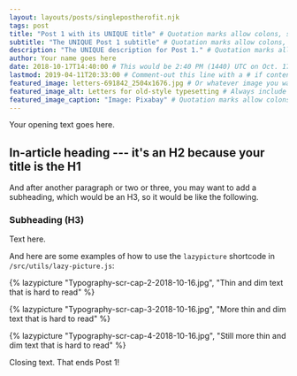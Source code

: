 ```yaml
---
layout: layouts/posts/singlepostherofit.njk
tags: post
title: "Post 1 with its UNIQUE title" # Quotation marks allow colons, semicolons, etc.
subtitle: "The UNIQUE Post 1 subtitle" # Quotation marks allow colons, semicolons, etc.
description: "The UNIQUE description for Post 1." # Quotation marks allow colons, semicolons, etc.
author: Your name goes here
date: 2018-10-17T14:40:00 # This would be 2:40 PM (1440) UTC on Oct. 17, 2018
lastmod: 2019-04-11T20:33:00 # Comment-out this line with a # if content is unchanged
featured_image: letters-691842_2504x1676.jpg # Or whatever image you want to use
featured_image_alt: Letters for old-style typesetting # Always include an ALT tag for accessibility
featured_image_caption: "Image: Pixabay" # Quotation marks allow colons, semicolons, etc.
---
```


Your opening text goes here.

## In-article heading --- it's an H2 because your title is the H1

And after another paragraph or two or three, you may want to add a subheading, which would be an H3, so it would be like the following.

### Subheading (H3)

Text here.

And here are some examples of how to use the `lazypicture` shortcode in `/src/utils/lazy-picture.js`:

{% lazypicture "Typography-scr-cap-2-2018-10-16.jpg", "Thin and dim text that is hard to read" %}

{% lazypicture "Typography-scr-cap-3-2018-10-16.jpg", "More thin and dim text that is hard to read" %}

{% lazypicture "Typography-scr-cap-4-2018-10-16.jpg", "Still more thin and dim text that is hard to read" %}

Closing text. That ends Post 1!